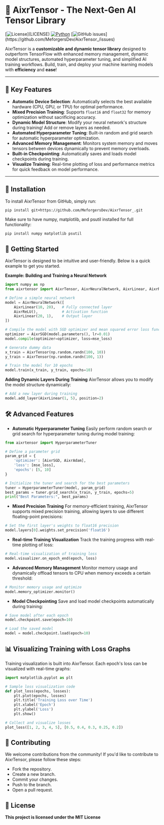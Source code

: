 # 🧠 **AixrTensor** - The Next-Gen AI Tensor Library

[![License](https://img.shields.io/github/license/MeforgersDev/AixrTensor_)](LICENSE)
[![Python](https://img.shields.io/badge/python-3.6%2B-blue)](https://www.python.org/downloads/)
[![GitHub issues](https://img.shields.io/github/issues/MeforgersDev/Aixrtensor_)](https://github.com/MeforgersDev/AixrTensor_/issues)

AixrTensor is a **customizable and dynamic tensor library** designed to outperform TensorFlow with enhanced memory management, dynamic model structures, automated hyperparameter tuning, and simplified AI training workflows. Build, train, and deploy your machine learning models with **efficiency** and **ease**!

---

## 🌟 **Key Features**

- **Automatic Device Selection**: Automatically selects the best available hardware (CPU, GPU, or TPU) for optimal performance.
- **Mixed Precision Training**: Supports `float16` and `float32` for memory optimization without sacrificing accuracy.
- **Dynamic Model Structure**: Modify your neural network's structure during training! Add or remove layers as needed.
- **Automated Hyperparameter Tuning**: Built-in random and grid search for automatic hyperparameter optimization.
- **Advanced Memory Management**: Monitors system memory and moves tensors between devices dynamically to prevent memory overloads.
- **Built-in Checkpointing**: Automatically saves and loads model checkpoints during training.
- **Visualize Training**: Real-time plotting of loss and performance metrics for quick feedback on model performance.

---

## 🚀 **Installation**

To install AixrTensor from GitHub, simply run:

```bash
pip install git+https://github.com/MeforgersDev/AixrTensor_.git
```
Make sure to have numpy, matplotlib, and psutil installed for full functionality:
```bash
pip install numpy matplotlib psutil
```

## 📖 **Getting Started**

AixrTensor is designed to be intuitive and user-friendly. Below is a quick example to get you started.

**Example: Building and Training a Neural Network**
```python
import numpy as np
from aixrtensor import AixrTensor, AixrNeuralNetwork, AixrLinear, AixrReLU, AixrSGD, mse_loss

# Define a simple neural network
model = AixrNeuralNetwork([
    AixrLinear(10, 20),   # Fully connected layer
    AixrReLU(),           # Activation function
    AixrLinear(20, 1),    # Output layer
])

# Compile the model with SGD optimizer and mean squared error loss function
optimizer = AixrSGD(model.parameters(), lr=0.01)
model.compile(optimizer=optimizer, loss=mse_loss)

# Generate dummy data
x_train = AixrTensor(np.random.randn(100, 10))
y_train = AixrTensor(np.random.randn(100, 1))

# Train the model for 10 epochs
model.train(x_train, y_train, epochs=10)
```
**Adding Dynamic Layers During Training**
AixrTensor allows you to modify the model structure dynamically:
```python
# Add a new layer during training
model.add_layer(AixrLinear(1, 5), position=2)
```
## 🛠️ **Advanced Features**

- **Automatic Hyperparameter Tuning**
Easily perform random search or grid search for hyperparameter tuning during model training:
```python
from aixrtensor import HyperparameterTuner

# Define a parameter grid
param_grid = {
    'optimizer': [AixrSGD, AixrAdam],
    'loss': [mse_loss],
    'epochs': [5, 10]
}

# Initialize the tuner and search for the best parameters
tuner = HyperparameterTuner(model, param_grid)
best_params = tuner.grid_search(x_train, y_train, epochs=5)
print("Best Parameters:", best_params)
```
- **Mixed Precision Training**
For memory-efficient training, AixrTensor supports mixed precision training, allowing layers to use different floating-point precisions:
```python
# Set the first layer's weights to float16 precision
model.layers[0].weights.set_precision('float16')
```
- **Real-time Training Visualization**
Track the training progress with real-time plotting of loss:
```python
# Real-time visualization of training loss
model.visualizer.on_epoch_end(epoch, loss)
```
- **Advanced Memory Management**
Monitor memory usage and dynamically offload tensors to CPU when memory exceeds a certain threshold:
```python
# Monitor memory usage and optimize
model.memory_optimizer.monitor()
```
- **Model Checkpointing**
Save and load model checkpoints automatically during training:
```python
# Save model after each epoch
model.checkpoint.save(epoch=10)

# Load the saved model
model = model.checkpoint.load(epoch=10)
```

## 📊 **Visualizing Training with Loss Graphs**

Training visualization is built into AixrTensor. Each epoch's loss can be visualized with real-time graphs:
```python
import matplotlib.pyplot as plt

# Sample loss visualization code
def plot_loss(epochs, losses):
    plt.plot(epochs, losses)
    plt.title('Training Loss over Time')
    plt.xlabel('Epoch')
    plt.ylabel('Loss')
    plt.show()

# Collect and visualize losses
plot_loss([1, 2, 3, 4, 5], [0.5, 0.4, 0.3, 0.25, 0.2])
```

## 🤝 **Contributing**

We welcome contributions from the community! If you'd like to contribute to AixrTensor, please follow these steps:
- Fork the repository.
- Create a new branch.
- Commit your changes.
- Push to the branch.
- Open a pull request.
  
## 📄 **License**

**This project is licensed under the MIT License**
